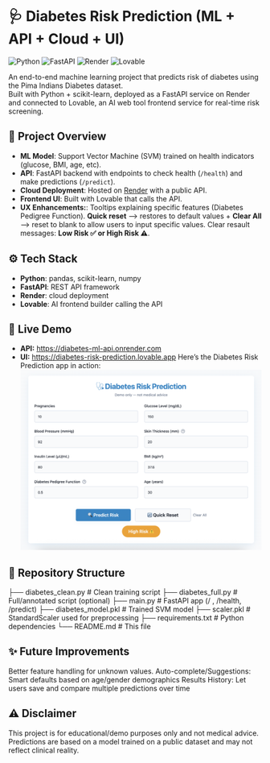 # 🩺 Diabetes Risk Prediction (ML + API + Cloud + UI) 

![Python](https://img.shields.io/badge/Python-3.9-blue?logo=python)
![FastAPI](https://img.shields.io/badge/FastAPI-API-brightgreen?logo=fastapi)
![Render](https://img.shields.io/badge/Render-Deployed-46E3B7?logo=render)
![Lovable](https://img.shields.io/badge/Lovable-Frontend-ff69b4)

An end-to-end machine learning project that predicts risk of diabetes using the Pima Indians Diabetes dataset.  
Built with Python + scikit-learn, deployed as a FastAPI service on Render and connected to Lovable, an AI web tool frontend service for real-time risk screening. 

## 🚀 Project Overview
- **ML Model**: Support Vector Machine (SVM) trained on health indicators (glucose, BMI, age, etc).  
- **API**: FastAPI backend with endpoints to check health (`/health`) and make predictions (`/predict`).  
- **Cloud Deployment**: Hosted on [Render](https://render.com) with a public API.  
- **Frontend UI**: Built with Lovable that calls the API.
- **UX Enhancements:**: Tooltips explaining specific features (Diabetes Pedigree Function). **Quick reset** --> restores to default values + **Clear All** --> reset to blank to allow users to input specific values. Clear resault messages: **Low Risk ✅ or High Risk ⚠️**.

## ⚙️ Tech Stack
- **Python**: pandas, scikit-learn, numpy
- **FastAPI**: REST API framework
- **Render**: cloud deployment
- **Lovable**: AI frontend builder calling the API

## 🔗 Live Demo
- **API:** https://diabetes-ml-api.onrender.com  
- **UI:** https://diabetes-risk-prediction.lovable.app
Here’s the Diabetes Risk Prediction app in action:
![App Screenshot](./screenshot.png)

## 📂 Repository Structure
├── diabetes_clean.py # Clean training script
├── diabetes_full.py # Full/annotated script (optional)
├── main.py # FastAPI app (/ , /health, /predict)
├── diabetes_model.pkl # Trained SVM model
├── scaler.pkl # StandardScaler used for preprocessing
├── requirements.txt # Python dependencies
└── README.md # This file

## ✨ Future Improvements 
Better feature handling for unknown values.
Auto-complete/Suggestions: Smart defaults based on age/gender demographics
Results History: Let users save and compare multiple predictions over time

## ⚠️ Disclaimer
This project is for educational/demo purposes only and not medical advice. Predictions are based on a model trained on a public dataset and may not reflect clinical reality.
